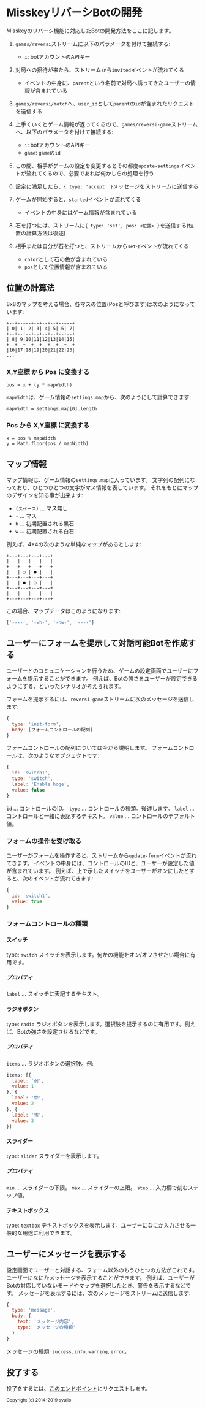 # MisskeyリバーシBotの開発
Misskeyのリバーシ機能に対応したBotの開発方法をここに記します。

1. `games/reversi`ストリームに以下のパラメータを付けて接続する:
	* `i`: botアカウントのAPIキー

2. 対局への招待が来たら、ストリームから`invited`イベントが流れてくる
	* イベントの中身に、`parent`という名前で対局へ誘ってきたユーザーの情報が含まれている

3. `games/reversi/match`へ、`user_id`として`parent`の`id`が含まれたリクエストを送信する

4. 上手くいくとゲーム情報が返ってくるので、`games/reversi-game`ストリームへ、以下のパラメータを付けて接続する:
	* `i`: botアカウントのAPIキー
	* `game`: `game`の`id`

5. この間、相手がゲームの設定を変更するとその都度`update-settings`イベントが流れてくるので、必要であれば何かしらの処理を行う

6. 設定に満足したら、`{ type: 'accept' }`メッセージをストリームに送信する

7. ゲームが開始すると、`started`イベントが流れてくる
	* イベントの中身にはゲーム情報が含まれている

8. 石を打つには、ストリームに`{ type: 'set', pos: <位置> }`を送信する(位置の計算方法は後述)

9. 相手または自分が石を打つと、ストリームから`set`イベントが流れてくる
	* `color`として石の色が含まれている
	* `pos`として位置情報が含まれている

## 位置の計算法
8x8のマップを考える場合、各マスの位置(Posと呼びます)は次のようになっています:
```
+--+--+--+--+--+--+--+--+
| 0| 1| 2| 3| 4| 5| 6| 7|
+--+--+--+--+--+--+--+--+
| 8| 9|10|11|12|13|14|15|
+--+--+--+--+--+--+--+--+
|16|17|18|19|20|21|22|23|
...
```

### X,Y座標 から Pos に変換する
```
pos = x + (y * mapWidth)
```
`mapWidth`は、ゲーム情報の`settings.map`から、次のようにして計算できます:
```
mapWidth = settings.map[0].length
```

### Pos から X,Y座標 に変換する
```
x = pos % mapWidth
y = Math.floor(pos / mapWidth)
```

## マップ情報
マップ情報は、ゲーム情報の`settings.map`に入っています。
文字列の配列になっており、ひとつひとつの文字がマス情報を表しています。
それをもとにマップのデザインを知る事が出来ます:
* `(スペース)` ... マス無し
* `-` ... マス
* `b` ... 初期配置される黒石
* `w` ... 初期配置される白石

例えば、4*4の次のような単純なマップがあるとします:
```text
+---+---+---+---+
|   |   |   |   |
+---+---+---+---+
|   | ○ | ● |   |
+---+---+---+---+
|   | ● | ○ |   |
+---+---+---+---+
|   |   |   |   |
+---+---+---+---+
```

この場合、マップデータはこのようになります:
```javascript
['----', '-wb-', '-bw-', '----']
```

## ユーザーにフォームを提示して対話可能Botを作成する
ユーザーとのコミュニケーションを行うため、ゲームの設定画面でユーザーにフォームを提示することができます。
例えば、Botの強さをユーザーが設定できるようにする、といったシナリオが考えられます。

フォームを提示するには、`reversi-game`ストリームに次のメッセージを送信します:
```javascript
{
  type: 'init-form',
  body: [フォームコントロールの配列]
}
```

フォームコントロールの配列については今から説明します。
フォームコントロールは、次のようなオブジェクトです:
```javascript
{
  id: 'switch1',
  type: 'switch',
  label: 'Enable hoge',
  value: false
}
```
`id` ... コントロールのID。
`type` ... コントロールの種類。後述します。
`label` ... コントロールと一緒に表記するテキスト。
`value` ... コントロールのデフォルト値。

### フォームの操作を受け取る
ユーザーがフォームを操作すると、ストリームから`update-form`イベントが流れてきます。
イベントの中身には、コントロールのIDと、ユーザーが設定した値が含まれています。
例えば、上で示したスイッチをユーザーがオンにしたとすると、次のイベントが流れてきます:
```javascript
{
  id: 'switch1',
  value: true
}
```

### フォームコントロールの種類
#### スイッチ
type: `switch`
スイッチを表示します。何かの機能をオン/オフさせたい場合に有用です。

##### プロパティ
`label` ... スイッチに表記するテキスト。

#### ラジオボタン
type: `radio`
ラジオボタンを表示します。選択肢を提示するのに有用です。例えば、Botの強さを設定させるなどです。

##### プロパティ
`items` ... ラジオボタンの選択肢。例:
```javascript
items: [{
  label: '弱',
  value: 1
}, {
  label: '中',
  value: 2
}, {
  label: '強',
  value: 3
}]
```

#### スライダー
type: `slider`
スライダーを表示します。

##### プロパティ
`min` ... スライダーの下限。
`max` ... スライダーの上限。
`step` ... 入力欄で刻むステップ値。

#### テキストボックス
type: `textbox`
テキストボックスを表示します。ユーザーになにか入力させる一般的な用途に利用できます。

## ユーザーにメッセージを表示する
設定画面でユーザーと対話する、フォーム以外のもうひとつの方法がこれです。ユーザーになにかメッセージを表示することができます。
例えば、ユーザーがBotの対応していないモードやマップを選択したとき、警告を表示するなどです。
メッセージを表示するには、次のメッセージをストリームに送信します:
```javascript
{
  type: 'message',
  body: {
    text: 'メッセージ内容',
    type: 'メッセージの種類'
  }
}
```
メッセージの種類: `success`, `info`, `warning`, `error`。

## 投了する
投了をするには、<a href="./api/endpoints/games/reversi/games/surrender">このエンドポイント</a>にリクエストします。

<div class="copyright"><small>Copyright (c) 2014-2019 syuilo</small></div>
